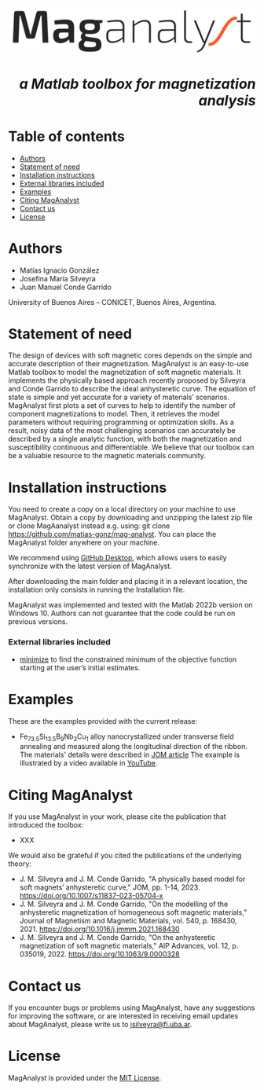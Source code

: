
![Image](https://github.com/matias-gonz/mag-analyst/blob/main/logo_maganalyst.png)
# *<div style="text-align: right"> a Matlab toolbox for magnetization analysis </div>*

# Table of contents
- [Authors](#Authors)
- [Statement of need](#StatementOfNeed)
- [Installation instructions](#InstallationInstructions)
- [External libraries included](#ExternalLibraries)
- [Examples](#Examples)
- [Citing MagAnalyst](#Cite)
- [Contact us](#ContactUs)  
- [License](#License)
 
 # Authors <a name="Authors"></a>
  - Matías Ignacio González
  - Josefina María Silveyra
  - Juan Manuel Conde Garrido
	
University of Buenos Aires – CONICET, Buenos Aires, Argentina.
   
# Statement of need <a name="StatementOfNeed"></a>

The design of devices with soft magnetic cores depends on the simple and accurate description of their magnetization. MagAnalyst is an easy-to-use Matlab toolbox to model the magnetization of soft magnetic materials. It implements the physically based approach recently proposed by Silveyra and Conde Garrido to describe the ideal anhysteretic curve. The equation of state is simple and yet accurate for a variety of materials’ scenarios. MagAnalyst first plots a set of curves to help to identify the number of component magnetizations to model. Then, it retrieves the model parameters without requiring programming or optimization skills. As a result, noisy data of the most challenging scenarios can accurately be described by a single analytic function, with both the magnetization and susceptibility continuous and differentiable. We believe that our toolbox can be a valuable resource to the magnetic materials community.

# Installation instructions <a name="InstallationInstructions"></a>

You need to create a copy on a local directory on your machine to use MagAnalyst. Obtain a copy by downloading and unzipping the latest zip file or clone MagAanalyst instead e.g. using: git clone https://github.com/matias-gonz/mag-analyst. You can place the MagAnalyst folder anywhere on your machine.

We recommend using [GitHub Desktop](https://desktop.github.com/), which allows users to easily synchronize with the latest version of MagAnalyst.

After downloading the main folder and placing it in a relevant location, the installation only consists in running the Installation file.
 
MagAnalyst was implemented and tested with the Matlab 2022b version on Windows 10. Authors can not guarantee that the code could be run on previous versions.

### External libraries included <a name="ExternalLibraries"></a>
* [minimize](https://www.mathworks.com/matlabcentral/fileexchange/24298-minimize) to find the constrained minimum of the objective function starting at the user’s initial estimates.

# Examples <a name="Examples"></a>

These are the examples provided with the current release:

* Fe<sub>73.5</sub>Si<sub>13.5</sub>B<sub>9</sub>Nb<sub>3</sub>Cu<sub>1</sub> alloy nanocrystallized under transverse field annealing and measured along the longitudinal direction of the ribbon.
The materials' details were described in [JOM article](https://doi.org/10.1007/s11837-023-05704-x)
The example is illustrated by a video available in [YouTube](https://www.youtube.com/channel/xxx).

# Citing MagAnalyst <a name="Cite"></a>

If you use MagAnalyst in your work, please cite the publication that introduced the toolbox: 
* XXX

We would also be grateful if you cited the publications of the underlying theory:
* J. M. Silveyra and J. M. Conde Garrido, "A physically based model for soft magnets’ anhysteretic curve," JOM, pp. 1-14, 2023. https://doi.org/10.1007/s11837-023-05704-x
* J. M. Silveyra and J. M. Conde Garrido, "On the modelling of the anhysteretic magnetization of homogeneous soft magnetic materials," Journal of Magnetism and Magnetic Materials, vol. 540, p. 168430, 2021. https://doi.org/10.1016/j.jmmm.2021.168430
* J. M. Silveyra and J. M. Conde Garrido, "On the anhysteretic magnetization of soft magnetic materials," AIP Advances, vol. 12, p. 035019, 2022. https://doi.org/10.1063/9.0000328

# Contact us <a name="ContactUs"></a>

If you encounter bugs or problems using MagAnalyst, have any suggestions for improving the software, or are interested in receiving email updates about MagAnalyst, please write us to jsilveyra@fi.uba.ar.

# License <a name="License"></a>

MagAnalyst is provided under the [MIT License](https://github.com/matias-gonz/mag-analyst/blob/main/License.txt).
